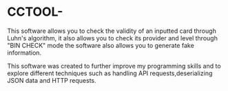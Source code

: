 # CCTOOL-

This software allows you to check the validity of an inputted card through Luhn's algorithm, it also allows you to check its provider and level through "BIN CHECK" mode
the software also allows you to generate fake information.

This software was created to further improve my programming skills and to explore different techniques such as handling API requests,deserializing JSON data and HTTP requests.
